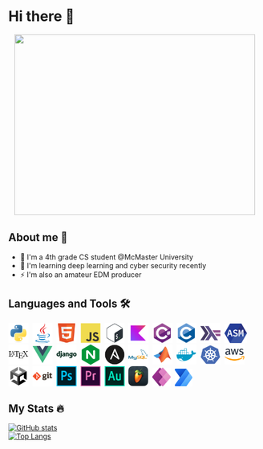 # Hi there 👋
<div align="center">
  <img src="https://media.giphy.com/media/Ju7l5y9osyymQ/giphy-downsized.gif" width="480" height="360"/>
</div>

## About me :smiling_face_with_tear:
- :telescope: I'm a 4th grade CS student @McMaster University
- :seedling: I'm learning deep learning and cyber security recently
- :zap: I'm also an amateur EDM producer

## Languages and Tools :hammer_and_wrench:
<div>
  <img src="https://github.com/devicons/devicon/blob/master/icons/python/python-original.svg" width="40" height="40"/>&nbsp;
  <img src="https://github.com/devicons/devicon/blob/master/icons/java/java-original.svg" width="40" height="40"/>&nbsp;
  <img src="https://github.com/devicons/devicon/blob/master/icons/html5/html5-original.svg" width="40" height="40"/>&nbsp;
  <img src="https://github.com/devicons/devicon/blob/master/icons/javascript/javascript-original.svg" width="40" height="40"/>&nbsp;
  <img src="https://github.com/devicons/devicon/blob/master/icons/bash/bash-original.svg" width="40" height="40"/>&nbsp;
  <img src="https://github.com/devicons/devicon/blob/master/icons/kotlin/kotlin-original.svg" width="40" height="40"/>&nbsp;
  <img src="https://github.com/devicons/devicon/blob/master/icons/csharp/csharp-original.svg" width="40" height="40"/>&nbsp;
  <img src="https://github.com/devicons/devicon/blob/master/icons/c/c-original.svg" width="40" height="40"/>&nbsp;
  <img src="https://github.com/devicons/devicon/blob/master/icons/haskell/haskell-original.svg" width="40" height="40"/>&nbsp;
  <img src="https://github.com/idkwhodatis/icons/blob/main/assembly/assembly-original.png" width="45" height="39"/>&nbsp;
  <img src="https://github.com/devicons/devicon/blob/master/icons/latex/latex-original.svg" width="40" height="40"/>&nbsp;
  <img src="https://github.com/devicons/devicon/blob/master/icons/vuejs/vuejs-original.svg" width="40" height="40"/>&nbsp;
  <img src="https://github.com/devicons/devicon/blob/master/icons/django/django-plain-wordmark.svg" width="40" height="40"/>&nbsp;
  <img src="https://github.com/idkwhodatis/icons/blob/main/nginx/nginx-original.svg" width="40" height="40"/>&nbsp;
  <img src="https://github.com/devicons/devicon/blob/master/icons/ansible/ansible-original.svg" width="40" height="40"/>&nbsp;
  <img src="https://github.com/devicons/devicon/blob/master/icons/mysql/mysql-original-wordmark.svg" width="40" height="40"/>&nbsp;
  <img src="https://github.com/devicons/devicon/blob/master/icons/matlab/matlab-original.svg" width="40" height="40"/>&nbsp;
  <img src="https://github.com/devicons/devicon/blob/master/icons/docker/docker-plain.svg" width="40" height="40"/>&nbsp;
  <img src="https://github.com/devicons/devicon/blob/master/icons/kubernetes/kubernetes-plain.svg" width="40" height="40"/>&nbsp;
  <img src="https://github.com/devicons/devicon/blob/master/icons/amazonwebservices/amazonwebservices-original-wordmark.svg" width="40" height="40"/>&nbsp;
  <img src="https://github.com/devicons/devicon/blob/master/icons/unity/unity-original.svg" width="40" height="40"/>&nbsp;
  <img src="https://github.com/devicons/devicon/blob/master/icons/git/git-original-wordmark.svg" width="40" height="40"/>&nbsp;
  <img src="https://github.com/idkwhodatis/icons/blob/main/photoshop/photoshop-original.svg" width="40" height="40"/>&nbsp;
  <img src="https://github.com/devicons/devicon/blob/master/icons/premierepro/premierepro-original.svg" width="40" height="40"/>&nbsp;
  <img src="https://github.com/idkwhodatis/icons/blob/main/audition/audition-original.png" width="40" height="40"/>&nbsp;
  <img src="https://github.com/idkwhodatis/icons/blob/main/flstudio/flstudio-originall.png" width="40" height="40"/>&nbsp;
  <img src="https://github.com/idkwhodatis/icons/blob/main/powerapps/powerapps-original.png" width="37" height="37"/>&nbsp;
  <img src="https://github.com/idkwhodatis/icons/blob/main/powerautomate/powerautomate-original.png" width="35" height="35"/>&nbsp;
</div>

## My Stats :fire:
[![GitHub stats](https://github-readme-stats.vercel.app/api?username=idkwhodatis&count_private=true&show_icons=true)](https://github.com/anuraghazra/github-readme-stats)  
[![Top Langs](https://github-readme-stats.vercel.app/api/top-langs/?username=idkwhodatis&hide=c%23,html,shaderlab,css,c%2b%2b,hlsl,objective%2dc%2b%2b,cmake&layout=compact&langs_count=6)](https://github.com/anuraghazra/github-readme-stats)


<!--
**idkwhodatis/idkwhodatis** is a ✨ _special_ ✨ repository because its `README.md` (this file) appears on your GitHub profile.

Here are some ideas to get you started:

- 🔭 I’m currently working on ...
- 🌱 I’m currently learning ...
- 👯 I’m looking to collaborate on ...
- 🤔 I’m looking for help with ...
- 💬 Ask me about ...
- 📫 How to reach me: ...
- 😄 Pronouns: ...
- ⚡ Fun fact: ...
-->
